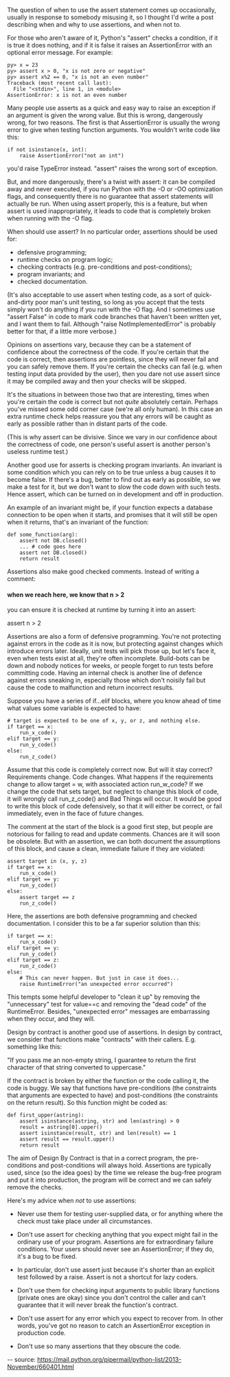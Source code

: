 The question of when to use the assert statement comes up occasionally,
usually in response to somebody misusing it, so I thought I'd write a
post describing when and why to use assertions, and when not to.

For those who aren't aware of it, Python's "assert" checks a condition,
if it is true it does nothing, and if it is false it raises an
AssertionError with an optional error message. For example:

```
py> x = 23
py> assert x > 0, "x is not zero or negative"
py> assert x%2 == 0, "x is not an even number"
Traceback (most recent call last):
  File "<stdin>", line 1, in <module>
AssertionError: x is not an even number
```


Many people use asserts as a quick and easy way to raise an exception if
an argument is given the wrong value. But this is wrong, dangerously
wrong, for two reasons. The first is that AssertionError is usually the
wrong error to give when testing function arguments. You wouldn't write
code like this:

```
if not isinstance(x, int):
    raise AssertionError("not an int")
```

you'd raise TypeError instead. "assert" raises the wrong sort of
exception.

But, and more dangerously, there's a twist with assert: it can be
compiled away and never executed, if you run Python with the -O or -OO
optimization flags, and consequently there is no guarantee that assert
statements will actually be run. When using assert properly, this is a
feature, but when assert is used inappropriately, it leads to code that
is completely broken when running with the -O flag.

When should use assert? In no particular order, assertions should be used
for:

* defensive programming;
* runtime checks on program logic;
* checking contracts (e.g. pre-conditions and post-conditions);
* program invariants; and
* checked documentation.

(It's also acceptable to use assert when testing code, as a sort of quick-
and-dirty poor man's unit testing, so long as you accept that the tests
simply won't do anything if you run with the -O flag. And I sometimes use
"assert False" in code to mark code branches that haven't been written
yet, and I want them to fail. Although "raise NotImplementedError" is
probably better for that, if a little more verbose.)

Opinions on assertions vary, because they can be a statement of
confidence about the correctness of the code. If you're certain that the
code is correct, then assertions are pointless, since they will never
fail and you can safely remove them. If you're certain the checks can
fail (e.g. when testing input data provided by the user), then you dare
not use assert since it may be compiled away and then your checks will be
skipped.

It's the situations in between those two that are interesting, times when
you're certain the code is correct but not *quite* absolutely certain.
Perhaps you've missed some odd corner case (we're all only human). In
this case an extra runtime check helps reassure you that any errors will
be caught as early as possible rather than in distant parts of the code.

(This is why assert can be divisive. Since we vary in our confidence
about the correctness of code, one person's useful assert is another
person's useless runtime test.)

Another good use for asserts is checking program invariants. An invariant
is some condition which you can rely on to be true unless a bug causes it
to become false. If there's a bug, better to find out as early as
possible, so we make a test for it, but we don't want to slow the code
down with such tests. Hence assert, which can be turned on in development
and off in production.

An example of an invariant might be, if your function expects a database
connection to be open when it starts, and promises that it will still be
open when it returns, that's an invariant of the function:

```
def some_function(arg):
    assert not DB.closed()
    ... # code goes here
    assert not DB.closed()
    return result
```

Assertions also make good checked comments. Instead of writing a comment:

#### when we reach here, we know that n > 2

you can ensure it is checked at runtime by turning it into an assert:

assert n > 2

Assertions are also a form of defensive programming. You're not
protecting against errors in the code as it is now, but protecting
against changes which introduce errors later. Ideally, unit tests will
pick those up, but let's face it, even when tests exist at all, they're
often incomplete. Build-bots can be down and nobody notices for weeks, or
people forget to run tests before committing code. Having an internal
check is another line of defence against errors sneaking in, especially
those which don't noisily fail but cause the code to malfunction and
return incorrect results.

Suppose you have a series of if...elif blocks, where you know ahead of
time what values some variable is expected to have:

```
# target is expected to be one of x, y, or z, and nothing else.
if target == x:
    run_x_code()
elif target == y:
    run_y_code()
else:
    run_z_code()
```

Assume that this code is completely correct now. But will it stay
correct? Requirements change. Code changes. What happens if the
requirements change to allow target = w, with associated action
run_w_code? If we change the code that sets target, but neglect to change
this block of code, it will wrongly call run_z_code() and Bad Things will
occur. It would be good to write this block of code defensively, so that
it will either be correct, or fail immediately, even in the face of
future changes.

The comment at the start of the block is a good first step, but people
are notorious for failing to read and update comments. Chances are it
will soon be obsolete. But with an assertion, we can both document the
assumptions of this block, and cause a clean, immediate failure if they
are violated:

```
assert target in (x, y, z)
if target == x:
    run_x_code()
elif target == y:
    run_y_code()
else:
    assert target == z
    run_z_code()
```

Here, the assertions are both defensive programming and checked
documentation. I consider this to be a far superior solution than this:

```
if target == x:
    run_x_code()
elif target == y:
    run_y_code()
elif target == z:
    run_z_code()
else:
    # This can never happen. But just in case it does...
    raise RuntimeError("an unexpected error occurred")
```

This tempts some helpful developer to "clean it up" by removing the
"unnecessary" test for value==c and removing the "dead code" of the
RuntimeError. Besides, "unexpected error" messages are embarrassing when
they occur, and they will.

Design by contract is another good use of assertions. In design by
contract, we consider that functions make "contracts" with their callers.
E.g. something like this:

"If you pass me an non-empty string, I guarantee to return the first
character of that string converted to uppercase."

If the contract is broken by either the function or the code calling it,
the code is buggy. We say that functions have pre-conditions (the
constraints that arguments are expected to have) and post-conditions (the
constraints on the return result). So this function might be coded as:

```
def first_upper(astring):
    assert isinstance(astring, str) and len(astring) > 0
    result = astring[0].upper()
    assert isinstance(result, str) and len(result) == 1
    assert result == result.upper()
    return result
```

The aim of Design By Contract is that in a correct program, the pre-
conditions and post-conditions will always hold. Assertions are typically
used, since (so the idea goes) by the time we release the bug-free
program and put it into production, the program will be correct and we
can safely remove the checks.

Here's my advice when *not* to use assertions:

* Never use them for testing user-supplied data, or for anything
  where the check must take place under all circumstances.

* Don't use assert for checking anything that you expect might fail
  in the ordinary use of your program. Assertions are for extraordinary
  failure conditions. Your users should never see an AssertionError;
  if they do, it's a bug to be fixed.

* In particular, don't use assert just because it's shorter than an
  explicit test followed by a raise. Assert is not a shortcut for
  lazy coders.

* Don't use them for checking input arguments to public library
  functions (private ones are okay) since you don't control the
  caller and can't guarantee that it will never break the
  function's contract.

* Don't use assert for any error which you expect to recover from.
  In other words, you've got no reason to catch an AssertionError
  exception in production code.

* Don't use so many assertions that they obscure the code.

--
source: https://mail.python.org/pipermail/python-list/2013-November/660401.html
